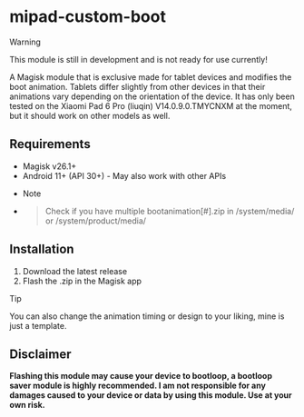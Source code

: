 # mipad-custom-boot
> [!WARNING]
> This module is still in development and is not ready for use currently!

A Magisk module that is exclusive made for tablet devices and modifies the boot animation. Tablets differ slightly from other devices in that their animations vary depending on the orientation of the device. It has only been tested on the Xiaomi Pad 6 Pro (liuqin) V14.0.9.0.TMYCNXM at the moment, but it should work on other models as well.

## Requirements
- Magisk v26.1+
- Android 11+ (API 30+) - May also work with other APIs
- > [!NOTE]
- > Check if you have multiple bootanimation[#].zip in /system/media/ or /system/product/media/

## Installation
1. Download the latest release
2. Flash the .zip in the Magisk app
> [!TIP]
> You can also change the animation timing or design to your liking, mine is just a template.

## Disclaimer
**Flashing this module may cause your device to bootloop, a bootloop saver module is highly recommended. I am not responsible for any damages caused to your device or data by using this module. Use at your own risk.**
